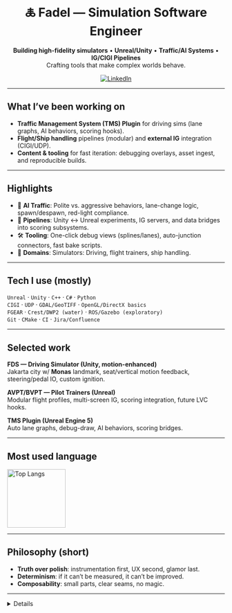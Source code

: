 <div align="center">

# 🜏 Fadel — Simulation Software Engineer

**Building high-fidelity simulators** • **Unreal/Unity** • **Traffic/AI Systems** • **IG/CIGI Pipelines**  
Crafting tools that make complex worlds behave.

[![LinkedIn](https://img.shields.io/badge/LinkedIn-Connect-0A66C2?logo=linkedin&logoColor=white)](https://www.linkedin.com/in/fadel-achmad-assegaf)

</div>

---

## What I’ve been working on
- **Traffic Management System (TMS) Plugin** for driving sims (lane graphs, AI behaviors, scoring hooks).
- **Flight/Ship handling** pipelines (modular) and **external IG** integration (CIGI/UDP).
- **Content & tooling** for fast iteration: debugging overlays, asset ingest, and reproducible builds.

---

## Highlights
- 🧠 **AI Traffic**: Polite vs. aggressive behaviors, lane-change logic, spawn/despawn, red-light compliance.  
- 🧭 **Pipelines**: Unity ↔ Unreal experiments, IG servers, and data bridges into scoring subsystems.  
- 🛠️ **Tooling**: One-click debug views (splines/lanes), auto-junction connectors, fast bake scripts.  
- 🌊 **Domains**: Simulators: Driving, flight trainers, ship handling.

---

## Tech I use (mostly)
`Unreal` · `Unity` · `C++` · `C#` · `Python`  
`CIGI` · `UDP` · `GDAL/GeoTIFF` · `OpenGL/DirectX basics`  
`FGEAR` · `Crest/DWP2 (water)` · `ROS/Gazebo (exploratory)`  
`Git` · `CMake` · `CI` · `Jira/Confluence`

---

## Selected work

**FDS — Driving Simulator (Unity, motion-enhanced)**  
Jakarta city w/ **Monas** landmark, seat/vertical motion feedback, steering/pedal IO, custom ignition.  

**AVPT/BVPT — Pilot Trainers (Unreal)**  
Modular flight profiles, multi-screen IG, scoring integration, future LVC hooks.  

**TMS Plugin (Unreal Engine 5)**  
Auto lane graphs, debug-draw, AI behaviors, scoring bridges.  

---

## Most used language
<img alt="Top Langs" src="https://github-readme-stats.vercel.app/api/top-langs/?username=fadel-segaf-developer&layout=compact" height="135" />

---

## Philosophy (short)
- **Truth over polish**: instrumentation first, UX second, glamor last.
- **Determinism**: if it can’t be measured, it can’t be improved.
- **Composability**: small parts, clear seams, no magic.

---

<details>
<details>
<summary><b>How I work</b> (click)</summary>

- **Think before code.** I assess the size of every task first — if the architecture isn’t built yet, I design it.  
  Scalability, modularity, and clarity always come first. Professional architecture means others can extend it without pain.  

- **Debug by narrowing, not panicking.** Bugs are normal; I isolate piece by piece until the culprit shows.  
  If it’s messy, I’ll use AI — it’s a partner, not a crutch. When it gets stuck, we collaborate and push through.  

- **Commit philosophy.** I prefer *polished drops* over tiny commits. Incremental when needed, but commits should represent a state of completion, not noise.  

- **Documentation as infrastructure.** I built a **Topology Visualizer** to map high-to-low-level connections — every module, class, and dependency.  
  Documentation isn’t just for others; it’s a mirror of the architecture itself. Doxygen + AI + topology visualization = living system docs.  

- **Architecture rules.** Modular, scalable, plug-and-play. No hard dependencies.  
  Naming doesn’t matter as much as *clarity*. Comments do.  
  Detailed comments feed Doxygen, AI assistants, and future devs.  

- **Tool-driven debugging.** When in doubt: clean the `Binaries`, `Intermediate`, and `Saved` folders, regenerate `.sln`, rebuild fresh.  
  There’s even a `.bat` for it — efficiency over ritual.  

- **Team philosophy.** Everyone here’s trying to do something exceptional.  
  “Professional” means we care about architecture, readability, and growth.  
  If you build to *expand* and not just *finish*, that’s a green flag.  

- **Definition of done.** Merged to main. Tested. Working. No ambiguity.  

> **Quote:** “Measure the architecture, understand the topology — *then* start the development.”
</details>

---

## Contact
- 📬 Reach out via **Issues/Discussions** here on GitHub.
- 💼 Business inquiries: fadelsegaf.developer@gmail.com

---

<div align="center">
<sub>“We forge meaning — not to escape truth, but to crown it.”</sub><br/>
<sub>© Fadel • FRYS </sub>
</div>
